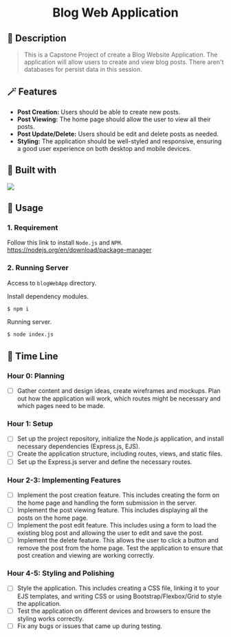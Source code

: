 
<h1 align="center">Blog Web Application</h1>

## 📖 Description
>This is a Capstone Project of create a Blog Website Application. The application will allow users to create and view blog posts. There aren't databases for persist data in this session.


## 🪄 Features
* **Post Creation:** Users should be able to create new posts.
* **Post Viewing:** The home page should allow the user to view all their posts.
* **Post Update/Delete:** Users should be edit and delete posts as needed.
* **Styling:** The application should be well-styled and responsive, ensuring a good user experience on both desktop and mobile devices.

## 🧰 Built with
<p align="left">
  <a href="https://skillicons.dev">
    <img src="https://skillicons.dev/icons?i=html,css,js,bootstrap,npm,nodejs" />
  </a>
</p>

## 📝 Usage
### 1. Requirement
Follow this link to install `Node.js` and `NPM`.
https://nodejs.org/en/download/package-manager

### 2. Running Server
Access to `blogWebApp` directory.

Install dependency modules.
```bash
$ npm i
```

Running server.
```bash
$ node index.js
```

## 📆 Time Line
### Hour 0: Planning 
- [ ] Gather content and design ideas, create wireframes and mockups. Plan out how the application will work, which routes might be necessary and which pages need to be made.

### Hour 1: Setup
- [ ] Set up the project repository, initialize the Node.js application, and install necessary dependencies (Express.js, EJS).
- [ ] Create the application structure, including routes, views, and static files.
- [ ] Set up the Express.js server and define the necessary routes.

### Hour 2-3: Implementing Features
- [ ] Implement the post creation feature. This includes creating the form on the home page and handling the form submission in the server.
- [ ] Implement the post viewing feature. This includes displaying all the posts on the home page.
- [ ] Implement the post edit feature. This includes using a form to load the existing blog post and allowing the user to edit and save the post.
- [ ] Implement the delete feature. This allows the user to click a button and remove the post from the home page.
Test the application to ensure that post creation and viewing are working correctly.

### Hour 4-5: Styling and Polishing
- [ ] Style the application. This includes creating a CSS file, linking it to your EJS templates, and writing CSS or using Bootstrap/Flexbox/Grid to style the application.
- [ ] Test the application on different devices and browsers to ensure the styling works correctly.
- [ ] Fix any bugs or issues that came up during testing.
